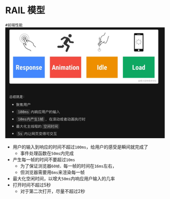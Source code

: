 
# RAIL  模型

`#前端性能` 
![图片&文件](./files/20241025-14.png)

- 用户的输入到响应的时间不超过`100ms`，给用户的感受是瞬间就完成了
	- 事件处理函数在`50ms`内完成
- 产生每一帧的时间不要超过`10ms`
	- 为了保证浏览器`60帧，`每一帧的时间在`16ms`左右，
	- 但浏览器需要用`6ms`来渲染每一帧
-  最大化空闲时间，以增大`50ms`内响应用户输入的几率
- 打开时间不超过5秒
	- 对于第二次打开，尽量不超过2秒
